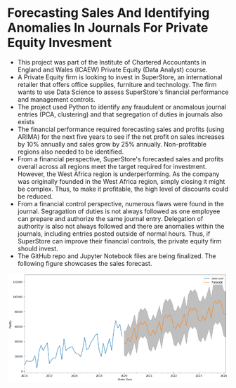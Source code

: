 # Forecasting Sales And Identifying Anomalies In Journals For Private Equity Invesment

* This project was part of the Institute of Chartered Accountants in England and Wales (ICAEW) Private Equity (Data Analyst) course.
* A Private Equity firm is looking to invest in SuperStore, an international retailer that offers office supplies, furniture and technology. The firm wants to use Data Science to assess SuperStore's financial performance and management controls.
* The project used Python to identify any fraudulent or anomalous journal entries (PCA, clustering) and that segregation of duties in journals also exists
* The financial performance required forecasting sales and profits (using ARIMA) for the next five years to see if the net profit on sales increases by 10% annually and sales grow by 25% annually. Non-profitable regions also needed to be identified.
* From a financial perspective, SuperStore's forecasted sales and profits overall across all regions meet the target required for investment. However, the West Africa region is underperforming. As the company was originally founded in the West Africa region, simply closing it might be complex. Thus, to make it profitable, the high level of discounts could be reduced.
* From a financial control perspective, numerous flaws were found in the journal. Segragation of duties is not always followed as one employee can prepare and authorize the same journal entry. Delegation of authority is also not always followed and there are anomalies within the journals, including entries posted outside of normal hours. Thus, if SuperStore can improve their financial controls, the private equity firm should invest.
* The GitHub repo and Jupyter Notebook files are being finalized. The following figure showcases the sales forecast.

![](images/Profit_prediction.png)
